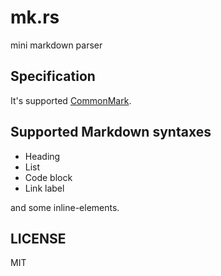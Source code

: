 mk.rs
================
mini markdown parser

## Specification
It's supported [CommonMark](https://spec.commonmark.org/0.28/#link-label).   

## Supported Markdown syntaxes
- Heading
- List
- Code block
- Link label

and some inline-elements.

LICENSE
----------------
MIT